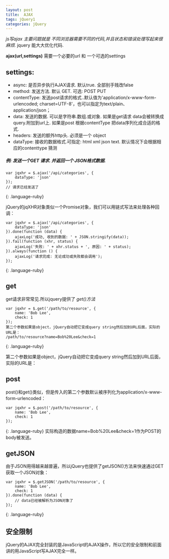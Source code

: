 ```yaml
---
layout: post
title:  AJAX
tags: jQuery1
categories: jQuery
---
```



*js写ajax 主要问题就是 不同浏览器需要不同的代码,并且状态和错误处理写起来很麻烦.*
jquery 能大大优化代码.

**ajax(url,settings)** 需要一个必要的url 和 一个可选的settings

## settings:
- async: 是否异步执行AJAX请求. 默认true. 全部别手贱改false
- method: 发送方法. 默认 GET. 可选: POST PUT
- contentType: 发送post请求的格式..默认值为'application/x-www-form-urlencoded; charset=UTF-8'，也可以指定为text/plain、application/json；
- data:  发送的数据. 可以是字符串.数组.或对象.
	如果是get请求 data会被转换成query.附加到url上.
	如果是post 根据contentType 把data序列化成合适的格式.
- headers: 发送的额外http头. 必须是一个 object
- dataType: 接收的数据格式.可指定: html xml json text.
	默认情况下会根据相应的contenttype 猜测



##### 例: 发送一个GET 请求. 并返回一个 JSON格式数据.
~~~
var jqxhr = $.ajax('/api/categories', {
    dataType: 'json'
});
// 请求已经发送了
~~~
{: .language-ruby}



jQuery的jqXHR对象类似一个Promise对象，我们可以用链式写法来处理各种回调：
~~~
var jqxhr = $.ajax('/api/categories', {
    dataType: 'json'
}).done(function (data) {
    ajaxLog('成功, 收到的数据: ' + JSON.stringify(data));
}).fail(function (xhr, status) {
    ajaxLog('失败: ' + xhr.status + ', 原因: ' + status);
}).always(function () {
    ajaxLog('请求完成: 无论成功或失败都会调用');
});
~~~
{: .language-ruby}







## get

get请求非常常见.所以jquery提供了  *get()方法*
~~~
var jqxhr = $.get('/path/to/resource', {
    name: 'Bob Lee',
    check: 1
});
第二个参数如果是object，jQuery自动把它变成query string然后加到URL后面，实际的URL是：
/path/to/resource?name=Bob%20Lee&check=1
~~~
{: .language-ruby}


第二个参数如果是object，jQuery自动把它变成query string然后加到URL后面，实际的URL是：





## post
post()和get()类似，但是传入的第二个参数默认被序列化为application/x-www-form-urlencoded：
~~~
var jqxhr = $.post('/path/to/resource', {
    name: 'Bob Lee',
    check: 1
});
~~~
{: .language-ruby}
实际构造的数据name=Bob%20Lee&check=1作为POST的body被发送。


## getJSON
由于JSON用得越来越普遍，所以jQuery也提供了getJSON()方法来快速通过GET获取一个JSON对象：
~~~
var jqxhr = $.getJSON('/path/to/resource', {
    name: 'Bob Lee',
    check: 1
}).done(function (data) {
    // data已经被解析为JSON对象了
});
~~~
{: .language-ruby}


## 安全限制
jQuery的AJAX完全封装的是JavaScript的AJAX操作，所以它的安全限制和前面讲的用JavaScript写AJAX完全一样。



























